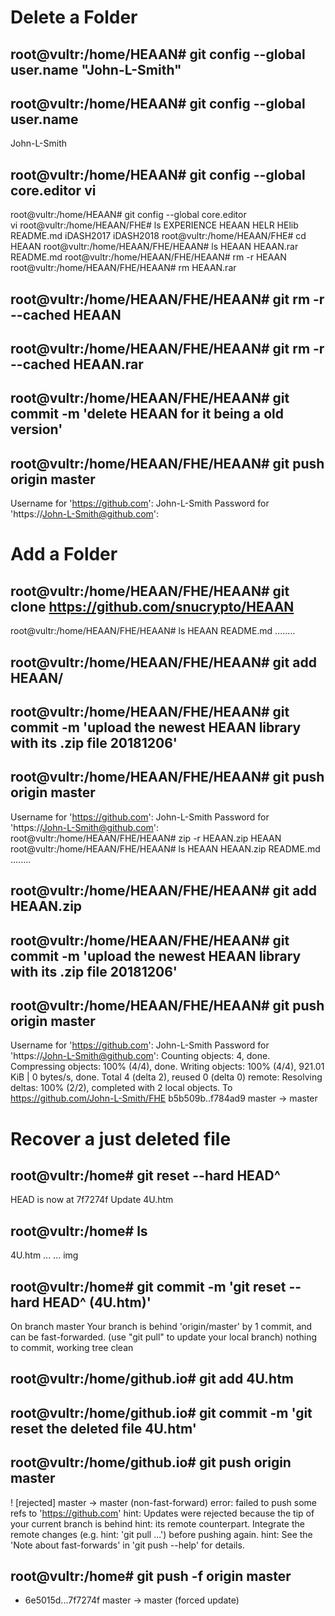# Delete a Folder

## root@vultr:/home/HEAAN# git config --global user.name "John-L-Smith"
## root@vultr:/home/HEAAN# git config --global user.name               
John-L-Smith
## root@vultr:/home/HEAAN# git config --global core.editor vi
root@vultr:/home/HEAAN# git config --global core.editor   
vi
root@vultr:/home/HEAAN/FHE# ls
EXPERIENCE  HEAAN  HELR  HElib	README.md  iDASH2017  iDASH2018
root@vultr:/home/HEAAN/FHE# cd HEAAN
root@vultr:/home/HEAAN/FHE/HEAAN# ls
HEAAN
HEAAN.rar
README.md
root@vultr:/home/HEAAN/FHE/HEAAN# rm -r HEAAN
root@vultr:/home/HEAAN/FHE/HEAAN# rm HEAAN.rar
## root@vultr:/home/HEAAN/FHE/HEAAN# git rm -r --cached HEAAN
## root@vultr:/home/HEAAN/FHE/HEAAN# git rm -r --cached HEAAN.rar
## root@vultr:/home/HEAAN/FHE/HEAAN# git commit -m 'delete HEAAN for it being a old version'
## root@vultr:/home/HEAAN/FHE/HEAAN# git push origin master
Username for 'https://github.com': John-L-Smith
Password for 'https://John-L-Smith@github.com': 

# Add a Folder
## root@vultr:/home/HEAAN/FHE/HEAAN# git clone https://github.com/snucrypto/HEAAN
root@vultr:/home/HEAAN/FHE/HEAAN# ls
HEAAN
README.md
........
## root@vultr:/home/HEAAN/FHE/HEAAN# git add HEAAN/
## root@vultr:/home/HEAAN/FHE/HEAAN# git commit -m 'upload the newest HEAAN library with its .zip file 20181206'
## root@vultr:/home/HEAAN/FHE/HEAAN# git push origin master
Username for 'https://github.com': John-L-Smith
Password for 'https://John-L-Smith@github.com': 
root@vultr:/home/HEAAN/FHE/HEAAN# zip -r HEAAN.zip HEAAN
root@vultr:/home/HEAAN/FHE/HEAAN# ls
HEAAN
HEAAN.zip
README.md
........
## root@vultr:/home/HEAAN/FHE/HEAAN# git add HEAAN.zip
## root@vultr:/home/HEAAN/FHE/HEAAN# git commit -m 'upload the newest HEAAN library with its .zip file 20181206'
## root@vultr:/home/HEAAN/FHE/HEAAN# git push origin master
Username for 'https://github.com': John-L-Smith
Password for 'https://John-L-Smith@github.com': 
Counting objects: 4, done.
Compressing objects: 100% (4/4), done.
Writing objects: 100% (4/4), 921.01 KiB | 0 bytes/s, done.
Total 4 (delta 2), reused 0 (delta 0)
remote: Resolving deltas: 100% (2/2), completed with 2 local objects.
To https://github.com/John-L-Smith/FHE
   b5b509b..f784ad9  master -> master

# Recover a just deleted file
## root@vultr:/home# git reset --hard HEAD^
HEAD is now at 7f7274f Update 4U.htm
## root@vultr:/home# ls
4U.htm ... ... img
## root@vultr:/home# git commit -m 'git reset --hard HEAD^ (4U.htm)'
On branch master
Your branch is behind 'origin/master' by 1 commit, and can be fast-forwarded.
  (use "git pull" to update your local branch)
nothing to commit, working tree clean
## root@vultr:/home/github.io# git add 4U.htm
## root@vultr:/home/github.io# git commit -m 'git reset the deleted file 4U.htm'
## root@vultr:/home/github.io# git push origin master
 ! [rejected]        master -> master (non-fast-forward)
error: failed to push some refs to 'https://github.com'
hint: Updates were rejected because the tip of your current branch is behind
hint: its remote counterpart. Integrate the remote changes (e.g.
hint: 'git pull ...') before pushing again.
hint: See the 'Note about fast-forwards' in 'git push --help' for details.
## root@vultr:/home# git push  -f origin master
 + 6e5015d...7f7274f master -> master (forced update)
